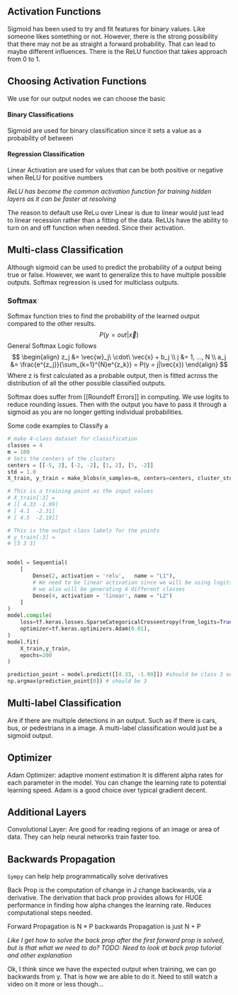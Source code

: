 ## Activation Functions
Sigmoid has been used to try and fit features for binary values. Like someone likes something or not. However, there is the strong possibility that there may not be as straight a forward probability. That can lead to maybe different influences. There is the ReLU function that takes approach from 0 to 1.

## Choosing Activation Functions

We use for our output nodes we can choose the basic

#### Binary Classifications
Sigmoid are used for binary classification since it sets a value as a probability of between
#### Regression Classification
Linear Activation are used for values that can be both positive or negative when 
ReLU for positive numbers

_ReLU has become the common activation function for training hidden layers as it can be faster at resolving_

The reason to default use ReLu over Linear is due to linear would just lead to linear recession rather than a fitting of the data. ReLUs have the ability to turn on and off function when needed. Since their activation.

## Multi-class Classification
Although sigmoid can be used to predict the probability of a output being true or false. However, we want to generalize this to have multiple possible outputs. Softmax regression is used for multiclass outputs.

### Softmax
Softmax function tries to find the probability of the learned output compared to the other results.
$$
    P(y = out|\vec{x})   
$$
General Softmax Logic follows
$$
\begin{align}
    z_j &= \vec{w}_j\ \cdot\ \vec{x} + b_j \\
    j &= 1, ..., N \\
    a_j &= \frac{e^{z_j}}{\sum_{k=1}^{N}e^{z_k}} = P(y = j|\vec{x})
\end{align}
$$
Where z is first calculated as a probable output, then is fitted across the distribution of all the other possible classified outputs.

Softmax does suffer from [[Roundoff Errors]] in computing. We use logits to reduce rounding issues. Then with the output you have to pass it through a sigmoid as you are no longer getting individual probabilities.

Some code examples to Classify a 
```python
# make 4-class dataset for classification
classes = 4
m = 100
# Sets the centers of the clusters
centers = [[-5, 2], [-2, -2], [1, 2], [5, -2]]
std = 1.0
X_train, y_train = make_blobs(n_samples=m, centers=centers, cluster_std=std,random_state=30)

# This is a training point as the input values
# X_train[:3] = 
# [[ 4.33 -1.99]
# [ 4.1  -2.31]
# [ 4.5  -2.19]]

# This is the output class labels for the points
# y_train[:3] =
# [3 3 3]


model = Sequential(
    [
        Dense(2, activation = 'relu',   name = "L1"),
        # We need to be linear activation since we will be using logits
        # we also will be generating 4 different classes
        Dense(4, activation = 'linear', name = "L2")
    ]
)
model.compile(
    loss=tf.keras.losses.SparseCategoricalCrossentropy(from_logits=True),
    optimizer=tf.keras.optimizers.Adam(0.01),
)
model.fit(
    X_train,y_train,
    epochs=200
)

prediction_point = model.predict([[4.33, -1.99]]) #should be class 3 out of the classes of 0, 1, 2, 3
np.argmax(prediction_point[0]) # should be 3

```

## Multi-label Classification
Are if there are multiple detections in an output. Such as if there is cars, bus, or pedestrians in a image. A multi-label classification would just be a sigmoid output.


## Optimizer
Adam Optimizer: adaptive moment estimation
It is different alpha rates for each parameter in the model. You can change the learning rate to potential learning speed. Adam is a good choice over typical gradient decent.

## Additional Layers
Convolutional Layer: Are good for reading regions of an image or area of data. They can help neural networks train faster too.

## Backwards Propagation
`Sympy` can help help programmatically solve derivatives 

Back Prop is the computation of change in J change backwards, via a derivative.
The derivation that back prop provides allows for HUGE performance in finding how alpha changes the learning rate. Reduces computational steps needed.

Forward Propagation is N * P
backwards Propagation is just N + P

_Like I get how to solve the back prop after the first forward prop is solved, but is that what we need to do? TODO: Need to look at back prop tutorial and other explanation_

Ok, I think since we have the expected output when training, we can go backwards from y. That is how we are able to do it. Need to still watch a video on it more or less though...

